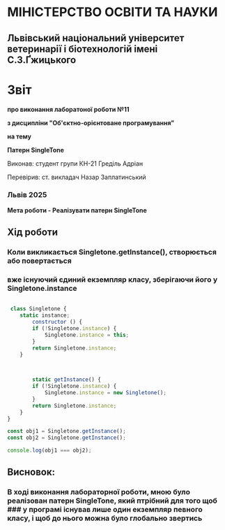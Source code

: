 # МІНІСТЕРСТВО ОСВІТИ ТА НАУКИ

## Львівський національний університет ветеринарії і біотехнологій імені С.З.Ґжицького

# Звіт

**про виконання лаборатоної роботи №11**

**з дисципліни "Об'єктно-орієнтоване програмування"**

**на тему** 

**Патерн SingleTone**

Виконав: студент групи КН-21 Греділь Адріан

Перевірив: ст. викладач Назар Заплатинський

### Львів 2025

**Мета роботи - Реалізувати патерн  SingleTone**


## Хід роботи

### Коли викликається Singletone.getInstance(), створюється або повертається 
### вже існуючий єдиний екземпляр класу, зберігаючи його у Singletone.instance
```js 

 class Singletone {
    static instance;
        constructor () {
        if (!Singletone.instance) {
            Singletone.instance = this;
        }
        return Singletone.instance;
    }

    

        static getInstance() {
        if (!Singletone.instance) {
            Singletone.instance = new Singletone();
        }
        return Singletone.instance;
    }
}

const obj1 = Singletone.getInstance();
const obj2 = Singletone.getInstance();

console.log(obj1 === obj2); 
```

## Висновок:

 ### В ході виконання лабораторної роботи, мною було реалізован патерн SingleTone, який птрібний для того щоб ### у програмі існував лише один екземпляр певного класу, і щоб до нього можна було глобально звертись
